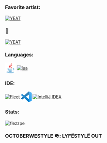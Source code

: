 <h3 align="left">Favorite artist:</h3>
<p align="left">
<a href="https://2093.shop/" target="blank"><img align="center" src="https://c.tenor.com/1MmDHDcShI0AAAAd/tenor.gif" alt="YEAT" height="188" width="281" /></a>
<h3 align="left">🤍</h3>
<a href="https://2093.shop/" target="blank"><img align="center" src="https://github.com/user-attachments/assets/489a3a8e-5966-4807-b981-94b9d98a49e5" alt="YEAT" height="100" width="255" /></a>
</p>

<h3 align="left">Languages:</h3>
<p align="left">
<a href="https://www.java.com" target="blank"><img align="center" src="https://raw.githubusercontent.com/devicons/devicon/master/icons/java/java-original.svg" alt="java" height="35" width="35" /></a>
<a href="https://www.lua.org/" target="blank"><img align="center" src="https://upload.wikimedia.org/wikipedia/commons/thumb/c/cf/Lua-Logo.svg/1200px-Lua-Logo.svg.png" alt="lua" height="35" width="35" /></a>
</p>

<h3 align="left">IDE:</h3>
<p align="left">
<a href="https://www.jetbrains.com/fleet/" target="blank"><img align="center" src="https://michaelzhou.gallerycdn.vsassets.io/extensions/michaelzhou/fleet-theme/1.3.10/1678031746650/Microsoft.VisualStudio.Services.Icons.Default" alt="Fleet" height="35" width="35" /></a>
<a href="https://code.visualstudio.com/" target="blank"><img align="center" src="https://raw.githubusercontent.com/LinbuduLab/pnpm-vscode-helper/main/assets/vscode-logo-forked.png?raw=true" alt="VS Code" height="35" width="35" /></a>
<a href="https://www.jetbrains.com/idea/" target="blank"><img align="center" src="https://iconlogovector.com/uploads/images/2024/04/lg-661b2340cc359-IntelliJ-IDEA.webp" alt="IntelliJ IDEA
" height="35" width="35" /></a>
</p>

<h3 align="left">Stats:</h3>
<p><img align="center" src="https://github-readme-streak-stats.herokuapp.com/?user=flezzpe&" alt="flezzpe" /></p>

<h3 align="left">OCTOBERWESTYLE 🪖: LYFЁSTYLЁ OUT</h3>
